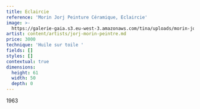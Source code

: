 ```yaml
---
title: Eclaircie
reference: 'Morin Jorj Peinture Céramique, Eclaircie'
image: >-
  https://galerie-gaia.s3.eu-west-3.amazonaws.com/tina/uploads/morin-jorj-peinture-ceramique/galerie-gaia-morin-jorj-eclaircie.jpg
artist: content/artists/jorj-morin-peintre.md
price: 3000
technique: 'Huile sur toile '
fields: []
styles: []
contextual: true
dimensions:
  height: 61
  width: 50
  depth: 0
---
```


1963
